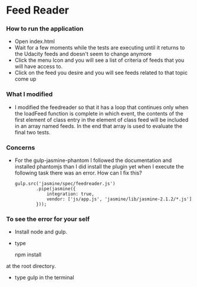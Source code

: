  # Feed Reader
 ### How to run the application
  - Open index.html
  - Wait for a few moments while the tests are executing until it returns to the Udacity feeds and doesn't seem to change anymore
  - Click the menu Icon and you will see a list of criteria of feeds that you will have access to.
  - Click on the feed you desire and you will see feeds related to that topic come up
### What I modified
 - I modified the feedreader so that it has a loop that continues only when the loadFeed function is complete in which event, the contents of the first element of class entry in the element of class feed will be included in an array named feeds. In the end that array is used to evaluate the final two tests.
### Concerns
 - For the gulp-jasmine-phantom I followed the documentation and installed phantomjs than I did install the plugin yet when I execute the following task there was an error. How can I fix this?

       gulp.src('jasmine/spec/feedreader.js')
               .pipe(jasmine({
                   integration: true,
                   vendor: ['js/app.js', 'jasmine/lib/jasmine-2.1.2/*.js']
               }));

### To see the error for your self
 - Install node and gulp.
 - type

     npm install

 at the root directory.
 - type gulp in the terminal
